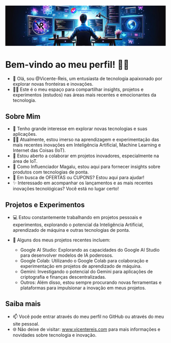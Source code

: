 <!-- Background Image -->
<p align="center">
  <img src="https://github.com/Vicente-Reis/vr_imagens/blob/main/VR-fundo_000_exemplo.jpeg"alt="Background Image" />
</p>

# Bem-vindo ao meu perfil! 🧑‍⚖️ 

- 📱 Olá, sou @Vicente-Reis, um entusiasta de tecnologia apaixonado por explorar novas fronteiras e inovações. 
- 🧑‍⚖️ Este é o meu espaço para compartilhar insights, projetos e experimentos (estudos) nas áreas mais recentes e emocionantes da tecnologia.

## Sobre Mim
- 👀 Tenho grande interesse em explorar novas tecnologias e suas aplicações.
- 🧑‍⚖️ Atualmente, estou imerso na aprendizagem e experimentação das mais recentes inovações em Inteligência Artificial, Machine Learning e Internet das Coisas (IoT).
- 🤖 Estou aberto a colaborar em projetos inovadores, especialmente na área de IoT.
- 🏪 Como Influenciador Magalu, estou aqui para fornecer insights sobre produtos com tecnologias de ponta.
- 🤑 Em busca de OFERTAS ou CUPONS? Estou aqui para ajudar!
- ✨ Interessado em acompanhar os lançamentos e as mais recentes inovações tecnológicas? Você está no lugar certo!

## Projetos e Experimentos
- 💻 Estou constantemente trabalhando em projetos pessoais e experimentos, explorando o potencial da Inteligência Artificial, aprendizado de máquina e outras tecnologias de ponta.

- 🚀 Alguns dos meus projetos recentes incluem:

  - Google AI Studio: Explorando as capacidades do Google AI Studio para desenvolver modelos de IA poderosos.
  - Google Colab: Utilizando o Google Colab para colaboração e experimentação em projetos de aprendizado de máquina.
  - Gemini: Investigando o potencial do Gemini para aplicações de criptografia e finanças descentralizadas.
  - Outros: Além disso, estou sempre procurando novas ferramentas e plataformas para impulsionar a inovação em meus projetos.

## Saiba mais
- 📫 Você pode entrar através do meu perfil no GitHub ou através do meu site pessoal.
- 🌐 Não deixe de visitar: www.vicentereis.com para mais informações e novidades sobre tecnologia e inovação.

<!---
Vicente-Reis/VR-CONSULTORIA é um repositório ✨ especial ✨ porque seu `README.md` (este arquivo) aparece no seu perfil do GitHub.
Você pode clicar no link Visualizar para ver suas alterações.
--->
